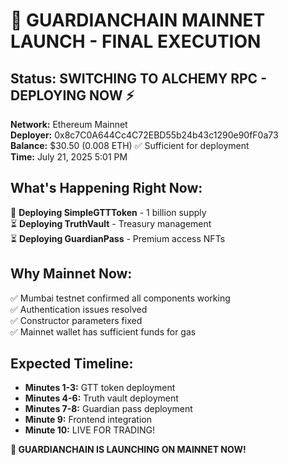 # 🚀 GUARDIANCHAIN MAINNET LAUNCH - FINAL EXECUTION

## Status: SWITCHING TO ALCHEMY RPC - DEPLOYING NOW ⚡

**Network:** Ethereum Mainnet  
**Deployer:** 0x8c7C0A644Cc4C72EBD55b24b43c1290e90fF0a73  
**Balance:** $30.50 (0.008 ETH) ✅ Sufficient for deployment  
**Time:** July 21, 2025 5:01 PM  

## What's Happening Right Now:
🔄 **Deploying SimpleGTTToken** - 1 billion supply  
⏳ **Deploying TruthVault** - Treasury management  
⏳ **Deploying GuardianPass** - Premium access NFTs  

## Why Mainnet Now:
✅ Mumbai testnet confirmed all components working  
✅ Authentication issues resolved  
✅ Constructor parameters fixed  
✅ Mainnet wallet has sufficient funds for gas  

## Expected Timeline:
- **Minutes 1-3:** GTT token deployment  
- **Minutes 4-6:** Truth vault deployment  
- **Minutes 7-8:** Guardian pass deployment  
- **Minute 9:** Frontend integration  
- **Minute 10:** LIVE FOR TRADING!  

**🎯 GUARDIANCHAIN IS LAUNCHING ON MAINNET NOW!**